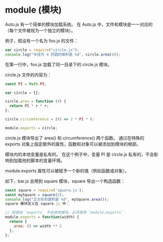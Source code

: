 # module (模块) <Badge type="tip" text="稳定" vertical="middle" />

Auto.js 有一个简单的模块加载系统。 在 Auto.js 中，文件和模块是一一对应的（每个文件被视为一个独立的模块）。

例子，假设有一个名为 foo.js 的文件：

```js
var circle = require("circle.js");
console.log("半径为 4 的圆的面积是 %d", circle.area(4));
```

在第一行中，foo.js 加载了同一目录下的 circle.js 模块。

circle.js 文件的内容为：

```js
const PI = Math.PI;

var circle = {};

circle.area = function (r) {
  return PI * r * r;
};

circle.circumference = (r) => 2 * PI * r;

module.exports = circle;
```

circle.js 模块导出了 area() 和 circumference() 两个函数。 通过在特殊的 exports 对象上指定额外的属性，函数和对象可以被添加到模块的根部。

模块内的本地变量是私有的。 在这个例子中，变量 PI 是 circle.js 私有的，不会影响到加载他的脚本的变量环境。

module.exports 属性可以被赋予一个新的值（例如函数或对象）。

如下，bar.js 会用到 square 模块，square 导出一个构造函数：

```js
const square = require('square.js');
const mySquare = square(2);
console.log("正方形的面积是 %d", mySquare.area());
square 模块定义在 square.js 中：

// 赋值给 `exports` 不会修改模块，必须使用 `module.exports`
module.exports = function(width) {
  return {
    area: () => width ** 2
  };
};
```
